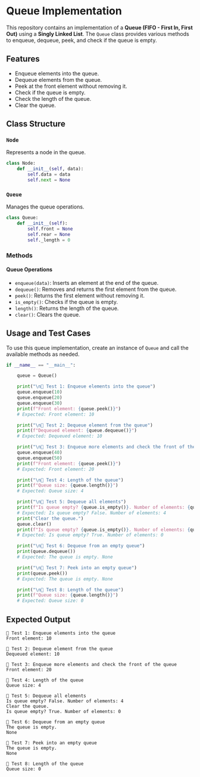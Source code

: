 # Queue Implementation

This repository contains an implementation of a **Queue (FIFO - First In, First Out)** using a **Singly Linked List**. The `Queue` class provides various methods to enqueue, dequeue, peek, and check if the queue is empty.

## Features
- Enqueue elements into the queue.
- Dequeue elements from the queue.
- Peek at the front element without removing it.
- Check if the queue is empty.
- Check the length of the queue.
- Clear the queue.

## Class Structure
### `Node`
Represents a node in the queue.
```python
class Node:
    def __init__(self, data):
        self.data = data
        self.next = None
```

### `Queue`
Manages the queue operations.
```python
class Queue:
    def __init__(self):
        self.front = None
        self.rear = None
        self._length = 0
```

### Methods
#### Queue Operations
- `enqueue(data)`: Inserts an element at the end of the queue.
- `dequeue()`: Removes and returns the first element from the queue.
- `peek()`: Returns the first element without removing it.
- `is_empty()`: Checks if the queue is empty.
- `length()`: Returns the length of the queue.
- `clear()`: Clears the queue.

## Usage and Test Cases
To use this queue implementation, create an instance of `Queue` and call the available methods as needed.

```python
if __name__ == "__main__":

    queue = Queue()

    print("\n🔹 Test 1: Enqueue elements into the queue")
    queue.enqueue(10)
    queue.enqueue(20)
    queue.enqueue(30)
    print(f"Front element: {queue.peek()}")
    # Expected: Front element: 10

    print("\n🔹 Test 2: Dequeue element from the queue")
    print(f"Dequeued element: {queue.dequeue()}")
    # Expected: Dequeued element: 10

    print("\n🔹 Test 3: Enqueue more elements and check the front of the queue")
    queue.enqueue(40)
    queue.enqueue(50)
    print(f"Front element: {queue.peek()}")
    # Expected: Front element: 20

    print("\n🔹 Test 4: Length of the queue")
    print(f"Queue size: {queue.length()}")
    # Expected: Queue size: 4

    print("\n🔹 Test 5: Dequeue all elements")
    print(f"Is queue empty? {queue.is_empty()}. Number of elements: {queue.length()}")
    # Expected: Is queue empty? False. Number of elements: 4
    print("Clear the queue.")
    queue.clear()
    print(f"Is queue empty? {queue.is_empty()}. Number of elements: {queue.length()}")
    # Expected: Is queue empty? True. Number of elements: 0

    print("\n🔹 Test 6: Dequeue from an empty queue")
    print(queue.dequeue())
    # Expected: The queue is empty. None

    print("\n🔹 Test 7: Peek into an empty queue")
    print(queue.peek())
    # Expected: The queue is empty. None

    print("\n🔹 Test 8: Length of the queue")
    print(f"Queue size: {queue.length()}")
    # Expected: Queue size: 0
```

## Expected Output
```
🔹 Test 1: Enqueue elements into the queue
Front element: 10

🔹 Test 2: Dequeue element from the queue
Dequeued element: 10

🔹 Test 3: Enqueue more elements and check the front of the queue
Front element: 20

🔹 Test 4: Length of the queue
Queue size: 4

🔹 Test 5: Dequeue all elements
Is queue empty? False. Number of elements: 4
Clear the queue.
Is queue empty? True. Number of elements: 0

🔹 Test 6: Dequeue from an empty queue
The queue is empty.
None

🔹 Test 7: Peek into an empty queue
The queue is empty.
None

🔹 Test 8: Length of the queue
Queue size: 0
```
